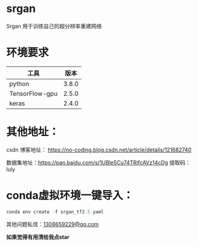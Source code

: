 # srgan
Srgan 用于训练自己的超分辨率重建网络

# 环境要求
工具   | 版本
-------- | -----
python  | 3.8.0
TensorFlow-gpu  | 2.5.0
keras | 2.4.0

# 其他地址：
csdn 博客地址： https://no-coding.blog.csdn.net/article/details/121682740

数据集地址：https://pan.baidu.com/s/1UBle5Cu74TRifcAVz14cDg 提取码：luly

# conda虚拟环境一键导入：

```javascript
conda env create -f srgan_tf2.5.yaml
```
其他问题私信：1308659229@qq.com

**如果觉得有用清给我点star**
